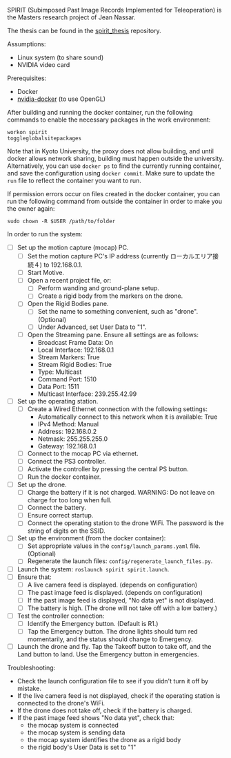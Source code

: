 SPIRIT (Subimposed Past Image Records Implemented for Teleoperation) is the Masters research project of Jean Nassar.

The thesis can be found in the [spirit_thesis](https://github.com/masasin/spirit_thesis) repository.

Assumptions:

* Linux system (to share sound)
* NVIDIA video card

Prerequisites:
* Docker
* [nvidia-docker](https://github.com/NVIDIA/nvidia-docker) (to use OpenGL)

After building and running the docker container, run the following commands to enable the necessary packages in the work environment:

    workon spirit
    toggleglobalsitepackages

Note that in Kyoto University, the proxy does not allow building, and until docker allows network sharing, building must happen outside the university.
Alternatively, you can use `docker ps` to find the currently running container, and save the configuration using `docker commit`.
Make sure to update the `run` file to reflect the container you want to run.

If permission errors occur on files created in the docker container, you can run the following command from outside the container in order to make you the owner again:

    sudo chown -R $USER /path/to/folder

In order to run the system:

* [ ] Set up the motion capture (mocap) PC.
  * [ ] Set the motion capture PC's IP address (currently ローカルエリア接続４) to 192.168.0.1.
  * [ ] Start Motive.
  * [ ] Open a recent project file, or:
    * [ ] Perform wanding and ground-plane setup.
    * [ ] Create a rigid body from the markers on the drone.
  * [ ] Open the Rigid Bodies pane.
    * [ ] Set the name to something convenient, such as "drone". (Optional) 
    * [ ] Under Advanced, set User Data to "1".
  * [ ] Open the Streaming pane. Ensure all settings are as follows:
    * Broadcast Frame Data: On
    * Local Interface: 192.168.0.1
    * Stream Markers: True
    * Stream Rigid Bodies: True
    * Type: Multicast
    * Command Port: 1510
    * Data Port: 1511
    * Multicast Interface: 239.255.42.99
* [ ] Set up the operating station.
  * [ ] Create a Wired Ethernet connection with the following settings:
    * Automatically connect to this network when it is available: True
    * IPv4 Method: Manual
    * Address: 192.168.0.2
    * Netmask: 255.255.255.0
    * Gateway: 192.168.0.1
  * [ ] Connect to the mocap PC via ethernet.
  * [ ] Connect the PS3 controller.
  * [ ] Activate the controller by pressing the central PS button.
  * [ ] Run the docker container.
* [ ] Set up the drone.
    * [ ] Charge the battery if it is not charged. WARNING: Do not leave on charge for too long when full.
    * [ ] Connect the battery. 
    * [ ] Ensure correct startup.
    * [ ] Connect the operating station to the drone WiFi. The password is the string of digits on the SSID.
* [ ] Set up the environment (from the docker container):
  * [ ] Set appropriate values in the `config/launch_params.yaml` file. (Optional)
  * [ ] Regenerate the launch files: `config/regenerate_launch_files.py`.
* [ ] Launch the system: `roslaunch spirit spirit.launch`.
* [ ] Ensure that:
  * [ ] A live camera feed is displayed. (depends on configuration)
  * [ ] The past image feed is displayed. (depends on configuration)
  * [ ] If the past image feed is displayed, "No data yet" is not displayed.
  * [ ] The battery is high. (The drone will not take off with a low battery.)
* [ ] Test the controller connection:
  * [ ] Identify the Emergency button. (Default is R1.)
  * [ ] Tap the Emergency button. The drone lights should turn red momentarily, and the status should change to Emergency.
* [ ] Launch the drone and fly. Tap the Takeoff button to take off, and the Land button to land. Use the Emergency button in emergencies. 

Troubleshooting:
  * Check the launch configuration file to see if you didn't turn it off by mistake.
  * If the live camera feed is not displayed, check if the operating station is connected to the drone's WiFi.
  * If the drone does not take off, check if the battery is charged.
  * If the past image feed shows "No data yet", check that:
    * the mocap system is connected
    * the mocap system is sending data
    * the mocap system identifies the drone as a rigid body
    * the rigid body's User Data is set to "1"
